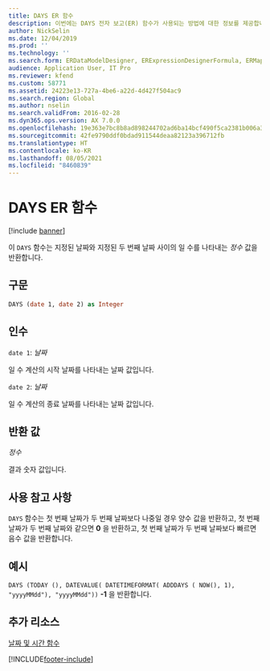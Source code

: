 ```yaml
---
title: DAYS ER 함수
description: 이번에는 DAYS 전자 보고(ER) 함수가 사용되는 방법에 대한 정보를 제공합니다.
author: NickSelin
ms.date: 12/04/2019
ms.prod: ''
ms.technology: ''
ms.search.form: ERDataModelDesigner, ERExpressionDesignerFormula, ERMappedFormatDesigner, ERModelMappingDesigner
audience: Application User, IT Pro
ms.reviewer: kfend
ms.custom: 58771
ms.assetid: 24223e13-727a-4be6-a22d-4d427f504ac9
ms.search.region: Global
ms.author: nselin
ms.search.validFrom: 2016-02-28
ms.dyn365.ops.version: AX 7.0.0
ms.openlocfilehash: 19e363e7bc8b8ad898244702ad6ba14bcf490f5ca2381b006a35dc0ed9309d49
ms.sourcegitcommit: 42fe9790ddf0bdad911544deaa82123a396712fb
ms.translationtype: HT
ms.contentlocale: ko-KR
ms.lasthandoff: 08/05/2021
ms.locfileid: "8460839"
---
```

# <a name="days-er-function"></a>DAYS ER 함수

[!include [banner](../includes/banner.md)]

이 `DAYS` 함수는 지정된 날짜와 지정된 두 번째 날짜 사이의 일 수를 나타내는 *정수* 값을 반환합니다.

## <a name="syntax"></a>구문

```vb
DAYS (date 1, date 2) as Integer
```

## <a name="arguments"></a>인수

`date 1`: *날짜*

일 수 계산의 시작 날짜를 나타내는 날짜 값입니다.

`date 2`: *날짜*

일 수 계산의 종료 날짜를 나타내는 날짜 값입니다.

## <a name="return-values"></a>반환 값

*정수*

결과 숫자 값입니다.

## <a name="usage-notes"></a>사용 참고 사항

`DAYS` 함수는 첫 번째 날짜가 두 번째 날짜보다 나중일 경우 양수 값을 반환하고, 첫 번째 날짜가 두 번째 날짜와 같으면 **0** 을 반환하고, 첫 번째 날짜가 두 번째 날짜보다 빠르면 음수 값을 반환합니다.

## <a name="example"></a>예시

`DAYS (TODAY (), DATEVALUE( DATETIMEFORMAT( ADDDAYS ( NOW(), 1), "yyyyMMdd"), "yyyyMMdd"))` **-1** 을 반환합니다.

## <a name="additional-resources"></a>추가 리소스

[날짜 및 시간 함수](er-functions-category-datetime.md)


[!INCLUDE[footer-include](../../../includes/footer-banner.md)]